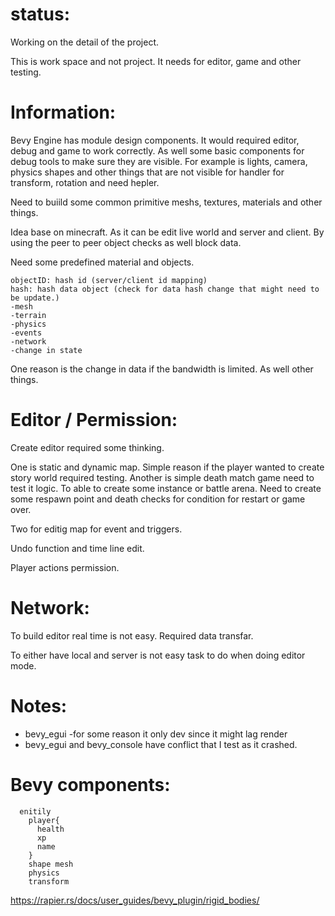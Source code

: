 # status:
Working on the detail of the project.

This is work space and not project. It needs for editor, game and other testing.


# Information:
  Bevy Engine has module design components. It would required editor, debug and game to work correctly. 
  As well some basic components for debug tools to make sure they are visible. 
  For example is lights, camera, physics shapes and other things that are not visible for handler for transform, rotation and need hepler.

  Need to buiild some common primitive meshs, textures, materials and other things.

  Idea base on minecraft. As it can be edit live world and server and client.
  By using the peer to peer object checks as well block data.

  Need some predefined material and objects.

```
objectID: hash id (server/client id mapping)
hash: hash data object (check for data hash change that might need to be update.)
-mesh 
-terrain
-physics
-events
-network
-change in state
```
  One reason is the change in data if the bandwidth is limited. As well other things.

# Editor / Permission:
 Create editor required some thinking. 
 
 One is static and dynamic map. Simple reason if the player wanted to create story world required testing. Another is simple death match game need to test it logic. To able to create some instance or battle arena. Need to create some respawn point and death checks for condition for restart or game over.
 
 Two for editig map for event and triggers.

 Undo function and time line edit.

 Player actions permission.

# Network:
  To build editor real time is not easy. Required data transfar.

  To either have local and server is not easy task to do when doing editor mode.

# Notes:
 * bevy_egui -for some reason it only dev since it might lag render
 * bevy_egui and bevy_console have conflict that I test as it crashed.

# Bevy components:

```
  enitily
    player{
      health
      xp
      name
    }
    shape mesh
    physics
    transform
```

https://rapier.rs/docs/user_guides/bevy_plugin/rigid_bodies/